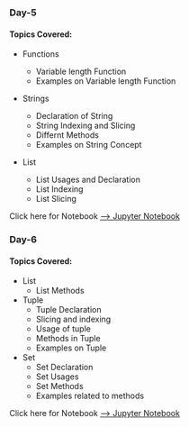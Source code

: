 ### Day-5
#### Topics Covered:
- Functions
    - Variable length Function
    - Examples on Variable length Function
    
- Strings
    - Declaration of String
    - String Indexing and Slicing 
    - Differnt Methods
    - Examples on String Concept
- List
    - List Usages and Declaration
    - List Indexing
    - List Slicing
    
Click here for Notebook [--> Jupyter Notebook](https://github.com/AP-Skill-Development-Corporation/APSSDC-Python-SRM-Internship/blob/master/Day-5(19-06-2020)/19-06-2020.ipynb)
    
### Day-6
#### Topics Covered:
- List
    - List Methods
- Tuple
    - Tuple Declaration
    - Slicing and indexing
    - Usage of tuple
    - Methods in Tuple
    - Examples on Tuple
- Set
    - Set Declaration
    - Set Usages 
    - Set Methods
    - Examples related to methods
    
Click here for Notebook [--> Jupyter Notebook](https://github.com/AP-Skill-Development-Corporation/APSSDC-Python-SRM-Internship/blob/master/Day-6(20-06-2020)/20-06-2020.ipynb)
